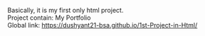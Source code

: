 Basically, it is my first only html project.<br />
Project contain: My Portfolio<br />
Global link:  https://dushyant21-bsa.github.io/1st-Project-in-Html/
